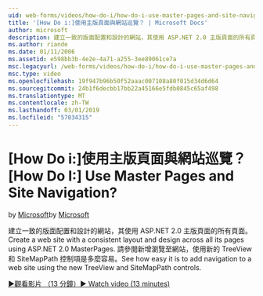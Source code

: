 ```yaml
---
uid: web-forms/videos/how-do-i/how-do-i-use-master-pages-and-site-navigation
title: '[How Do i:]使用主版頁面與網站巡覽？ | Microsoft Docs'
author: microsoft
description: 建立一致的版面配置和設計的網站，其使用 ASP.NET 2.0 主版頁面的所有頁面。 請參閱多麼輕鬆容易將瀏覽至網站...
ms.author: riande
ms.date: 01/11/2006
ms.assetid: e598bb3b-4e2e-4a71-a255-3ee89061ce7a
msc.legacyurl: /web-forms/videos/how-do-i/how-do-i-use-master-pages-and-site-navigation
msc.type: video
ms.openlocfilehash: 19f947b96b50f52aaac007108a80f015d34d6d64
ms.sourcegitcommit: 24b1f6decbb17bb22a45166e5fdb0845c65af498
ms.translationtype: MT
ms.contentlocale: zh-TW
ms.lasthandoff: 03/01/2019
ms.locfileid: "57034315"
---
```

<a name="how-do-i-use-master-pages-and-site-navigation"></a><span data-ttu-id="e1f56-105">[How Do i:]使用主版頁面與網站巡覽？</span><span class="sxs-lookup"><span data-stu-id="e1f56-105">[How Do I:] Use Master Pages and Site Navigation?</span></span>
====================
<span data-ttu-id="e1f56-106">by [Microsoft](https://github.com/microsoft)</span><span class="sxs-lookup"><span data-stu-id="e1f56-106">by [Microsoft](https://github.com/microsoft)</span></span>

<span data-ttu-id="e1f56-107">建立一致的版面配置和設計的網站，其使用 ASP.NET 2.0 主版頁面的所有頁面。</span><span class="sxs-lookup"><span data-stu-id="e1f56-107">Create a web site with a consistent layout and design across all its pages using ASP.NET 2.0 MasterPages.</span></span> <span data-ttu-id="e1f56-108">請參閱新增瀏覽至網站，使用新的 TreeView 和 SiteMapPath 控制項是多麼容易。</span><span class="sxs-lookup"><span data-stu-id="e1f56-108">See how easy it is to add navigation to a web site using the new TreeView and SiteMapPath controls.</span></span>

[<span data-ttu-id="e1f56-109">&#9654;觀看影片 （13 分鐘）</span><span class="sxs-lookup"><span data-stu-id="e1f56-109">&#9654; Watch video (13 minutes)</span></span>](https://channel9.msdn.com/Blogs/ASP-NET-Site-Videos/how-do-i-use-master-pages-and-site-navigation)
